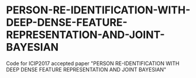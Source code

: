 # PERSON-RE-IDENTIFICATION-WITH-DEEP-DENSE-FEATURE-REPRESENTATION-AND-JOINT-BAYESIAN
Code for ICIP2017 accepted paper "PERSON RE-IDENTIFICATION WITH DEEP DENSE FEATURE REPRESENTATION AND JOINT BAYESIAN"

